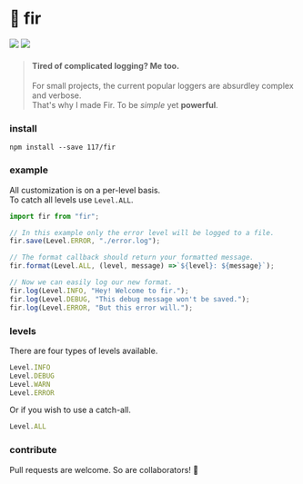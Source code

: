 # 🌲 fir

![](https://badgen.net/codeclimate/loc/117/fir?color=055ff3)
![](https://badgen.net/badge/code%20style/prettier/ff51bc)

> #### Tired of complicated logging? Me too.
>
> For small projects, the current popular loggers are absurdley complex and verbose.  
> That's why I made Fir. To be *simple* yet **powerful**.

### install

`npm install --save 117/fir`

### example

All customization is on a per-level basis.  
To catch all levels use `Level.ALL`.

```js
import fir from "fir";

// In this example only the error level will be logged to a file.
fir.save(Level.ERROR, "./error.log");

// The format callback should return your formatted message.
fir.format(Level.ALL, (level, message) =>`${level}: ${message}`);

// Now we can easily log our new format.
fir.log(Level.INFO, "Hey! Welcome to fir.");
fir.log(Level.DEBUG, "This debug message won't be saved.");
fir.log(Level.ERROR, "But this error will.");
```

### levels

There are four types of levels available.  

```js
Level.INFO
Level.DEBUG
Level.WARN
Level.ERROR
```
Or if you wish to use a catch-all.

```js
Level.ALL
```

### contribute

Pull requests are welcome. So are collaborators! 🥳
